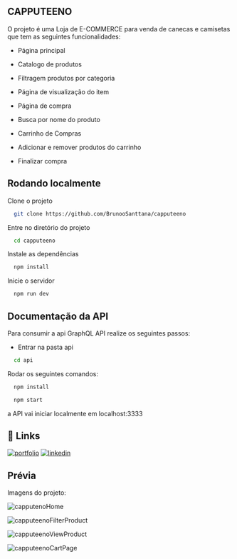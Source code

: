 
## CAPPUTEENO

O projeto é uma Loja de E-COMMERCE para venda de canecas e camisetas que tem as seguintes funcionalidades:


 - Página principal

 - Catalogo de produtos

 - Filtragem produtos por categoria

 - Página de visualização do item

 - Página de compra

 - Busca por nome do produto

 - Carrinho de Compras   
   
 - Adicionar e remover produtos do carrinho

 - Finalizar compra

   
## Rodando localmente

Clone o projeto

```bash
  git clone https://github.com/BrunooSanttana/capputeeno
```

Entre no diretório do projeto

```bash
  cd capputeeno
```

Instale as dependências

```bash
  npm install
```

Inicie o servidor

```bash
  npm run dev
```


## Documentação da API

Para consumir a api GraphQL API realize os seguintes passos:

- Entrar na pasta api
```bash
  cd api
```

Rodar os seguintes comandos:

```bash
  npm install
```

```bash
  npm start
```

a API vai iniciar localmente em localhost:3333

## 🔗 Links
[![portfolio](https://img.shields.io/badge/my_portfolio-000?style=for-the-badge&logo=ko-fi&logoColor=white)](https://brunoosanttana.github.io/PortifolioBS/)
[![linkedin](https://img.shields.io/badge/linkedin-0A66C2?style=for-the-badge&logo=linkedin&logoColor=white)](https://www.linkedin.com/in/brunoo-santtana/)


## Prévia
Imagens do projeto: 


![capputenoHome](https://github.com/BrunooSanttana/capputeeno/assets/88469365/f8ef832f-180f-4864-a97c-c6629b7998f1)

![capputeenoFilterProduct](https://github.com/BrunooSanttana/capputeeno/assets/88469365/6e6e9396-00cd-43c3-859d-5f661989fd36)

![capputeenoViewProduct](https://github.com/BrunooSanttana/capputeeno/assets/88469365/adb74c30-1fc4-4163-a78b-947a2266a200)

![capputeenoCartPage](https://github.com/BrunooSanttana/capputeeno/assets/88469365/5ac960c0-2863-4c35-a388-07ba85c966cf)




